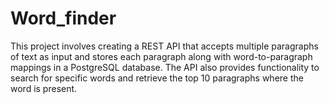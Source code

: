 # Word_finder
This project involves creating a REST API that accepts multiple paragraphs of text as input and stores each paragraph along with word-to-paragraph mappings in a PostgreSQL database. The API also provides functionality to search for specific words and retrieve the top 10 paragraphs where the word is present.
